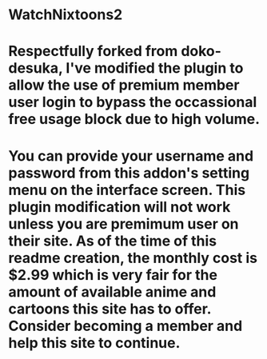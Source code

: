 # WatchNixtoons2

# Respectfully forked from doko-desuka, I've modified the plugin to allow the use of premium member user login to bypass the occassional free usage block due to high volume.  

# You can provide your username and password from this addon's setting menu on the interface screen.  This plugin modification will not work unless you are premimum user on their site.  As of the time of this readme creation, the monthly cost is $2.99 which is very fair for the amount of available anime and cartoons this site has to offer.  Consider becoming a member and help this site to continue.

